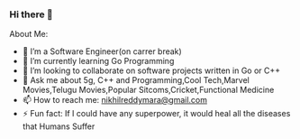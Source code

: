 ### Hi there 👋

About Me:

- 🔭 I’m a Software Engineer(on carrer break)
- 🌱 I’m currently learning Go Programming
- 👯 I’m looking to collaborate on software projects written in Go or C++
- 💬 Ask me about 5g, C++ and Programming,Cool Tech,Marvel Movies,Telugu Movies,Popular Sitcoms,Cricket,Functional Medicine
- 📫 How to reach me: nikhilreddymara@gmail.com
- ⚡ Fun fact: If I could have any superpower, it would heal all the diseases that Humans Suffer

